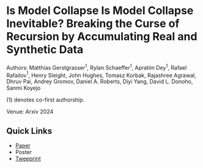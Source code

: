 # Is Model Collapse Is Model Collapse Inevitable? Breaking the Curse of Recursion by Accumulating Real and Synthetic Data

Authors: Matthias Gerstgrasser$^1$, Rylan Schaeffer$^1$, Apratim Dey$^1$, Rafael Rafailov$^1$, Henry Sleight, John Hughes, Tomasz Korbak, Rajashree Agrawal, Dhruv Pai, Andrey Gromov, Daniel A. Roberts, Diyi Yang, David L. Donoho, Sanmi Koyejo

(1) denotes co-first authorship.

Venue: Arxiv 2024

## Quick Links

- [Paper](paper.pdf)
- Poster
- [Tweeprint]()

##